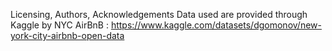 Licensing, Authors, Acknowledgements
Data used are provided through Kaggle by NYC AirBnB : https://www.kaggle.com/datasets/dgomonov/new-york-city-airbnb-open-data
